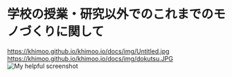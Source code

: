 # 学校の授業・研究以外でのこれまでのモノづくりに関して

https://khimoo.github.io/khimoo.io/docs/img/Untitled.jpg
https://khimoo.github.io/khimoo.io/docs/img/dokutsu.JPG
![My helpful screenshot](/assets/screenshot.jpg)
